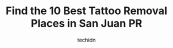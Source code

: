 ---
layout: ampstory
image: https://i0.wp.com/www.depkes.org/wp-content/uploads/2023/06/tattoo-removal-0-in-san-juan-pr-1685772574.jpeg?resize=640,853
author: techidn
featured: false
description: Discover the impressive array of Tattoo Removal options in San Juan PR, where you can find 10 of the largest Tattoo Removal establishments in the area. From renowned classics to hidden gems,
title: Find the 10 Best Tattoo Removal Places in San Juan PR
cover:
   title: Find the 10 Best Tattoo Removal Places in San Juan PR
   subtitle: Rickpate
   background: https://www.depkes.org/wp-content/uploads/2023/06/tattoo-removal-0-in-san-juan-pr-1685772574.jpeg

pages: 
 - layout: thirds
   top: <h1>#1 Senzala Tattoo</h1>
   bottom: "<p>Traveled to this beautiful island for a short five days. Had in mind to get a tattoo however I didnt know how realistic it was.Well when I arrived at the shop they wer</p>"
   background: https://www.depkes.org/wp-content/uploads/2023/06/tattoo-removal-1-in-san-juan-pr-1685772575.jpeg
   backgroundblur: true
 - layout: thirds
   top: <h1>#2 Sacred Pain Tattoo</h1>
   bottom: "<p>Shoutout to Anthony he did a great job with my first tattoo. Polite gentle and very professional. Did a walk in and less then 2 hours I was out of there not to mention I </p>"
   background: https://www.depkes.org/wp-content/uploads/2023/06/tattoo-removal-2-in-san-juan-pr-1685772576.jpeg
   cta:
      link: https://www.depkes.org/blog/find-the-10-best-tattoo-removal-places-in-san-juan-pr/
      text: Find the 10 Best Tattoo Removal Places in San Juan PR
 - layout: thirds
   top: <h1>#3 Harisumi Tattoo Studio</h1>
   bottom: "<p>1022 Ashford Ave #1, San Juan, 00907, Puerto Rico</p>"
   background: https://www.depkes.org/wp-content/uploads/2023/06/tattoo-removal-3-in-san-juan-pr-1685772577.jpeg
   cta:
      link: https://www.depkes.org/blog/find-the-10-best-tattoo-removal-places-in-san-juan-pr/
      text: Find the 10 Best Tattoo Removal Places in San Juan PR
 - layout: thirds
   top: <h1>#4 Trilogy Together Tattoo Studio</h1>
   bottom: "<p>156 C. de la Fortaleza, San Juan, 00901, Puerto Rico</p>"
   background: https://images.unsplash.com/photo-1557672172-298e090bd0f1?ixlib=rb-4.0.3&ixid=MnwxMjA3fDB8MHxwaG90by1wYWdlfHx8fGVufDB8fHx8&auto=format&fit=crop&w=640&h=853&q=80
   cta:
      link: https://www.depkes.org/blog/find-the-10-best-tattoo-removal-places-in-san-juan-pr/
      text: Find the 10 Best Tattoo Removal Places in San Juan PR
 - layout: thirds
   top: <h1>#5 Kozo Tattoo</h1>
   bottom: "<p>1007 Av. Luis Muñoz Rivera, San Juan, 00925, Puerto Rico</p>"
   background: https://images.unsplash.com/photo-1608411404720-c8f0417bcdba?ixlib=rb-4.0.3&ixid=MnwxMjA3fDB8MHxwaG90by1wYWdlfHx8fGVufDB8fHx8&auto=format&fit=crop&w=640&h=853&q=80
   cta:
      link: https://www.depkes.org/blog/find-the-10-best-tattoo-removal-places-in-san-juan-pr/
      text: Find the 10 Best Tattoo Removal Places in San Juan PR
 - layout: thirds
   top: <h1>#6 Evolution Tattoo</h1>
   bottom: "<p>1174 Av. Jesús T. Piñero, San Juan, 00921, Puerto Rico</p>"
   background: https://images.unsplash.com/photo-1574169208507-84376144848b?ixlib=rb-4.0.3&ixid=MnwxMjA3fDB8MHxwaG90by1wYWdlfHx8fGVufDB8fHx8&auto=format&fit=crop&w=640&h=853&q=80
   cta:
      link: https://www.depkes.org/blog/find-the-10-best-tattoo-removal-places-in-san-juan-pr/
      text: Find the 10 Best Tattoo Removal Places in San Juan PR
 - layout: thirds
   top: <h1>#7 ART SPOT TATTOOS</h1>
   bottom: "<p>153 Avenida José de Diego, San Juan, 00911, Puerto Rico</p>"
   background: https://images.unsplash.com/photo-1533998839656-76f5e4b2bccb?ixlib=rb-4.0.3&ixid=MnwxMjA3fDB8MHxwaG90by1wYWdlfHx8fGVufDB8fHx8&auto=format&fit=crop&w=640&h=853&q=80
   cta:
      link: https://www.depkes.org/blog/find-the-10-best-tattoo-removal-places-in-san-juan-pr/
      text: Find the 10 Best Tattoo Removal Places in San Juan PR
 - layout: thirds
   middle: Continue reading...
   background: https://images.unsplash.com/photo-1599422314077-f4dfdaa4cd09?ixlib=rb-4.0.3&ixid=MnwxMjA3fDB8MHxwaG90by1wYWdlfHx8fGVufDB8fHx8&auto=format&fit=crop&w=640&h=853&q=80
   cta:
      link: https://www.depkes.org/blog/find-the-10-best-tattoo-removal-places-in-san-juan-pr/
      text: Find the 10 Best Tattoo Removal Places in San Juan PR
      
---